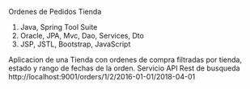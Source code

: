 Ordenes de Pedidos Tienda
1. Java, Spring Tool Suite
2. Oracle, JPA, Mvc, Dao, Services, Dto
3. JSP, JSTL, Bootstrap, JavaScript

Aplicacion de una Tienda con ordenes de compra filtradas por tienda, estado y rango de fechas de la orden.
Servicio API Rest de busqueda http://localhost:9001/orders/1/2/2016-01-01/2018-04-01
 